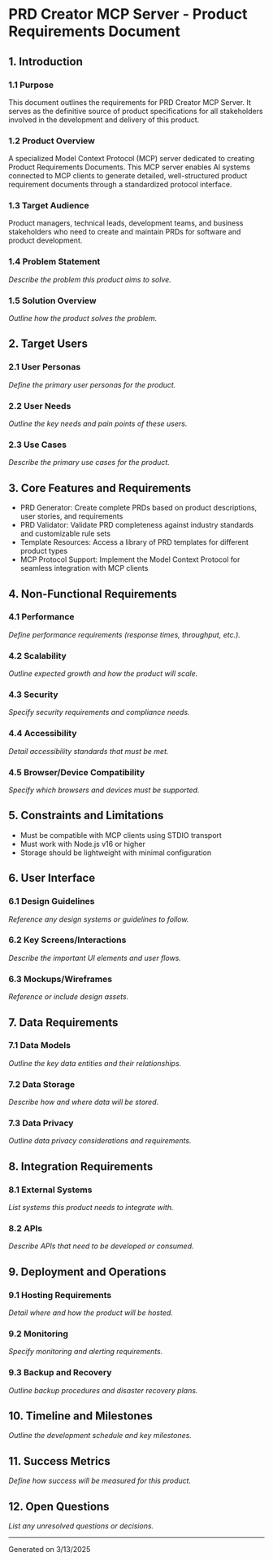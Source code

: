 # PRD Creator MCP Server - Product Requirements Document

## 1. Introduction

### 1.1 Purpose
This document outlines the requirements for PRD Creator MCP Server. It serves as the definitive source of product specifications for all stakeholders involved in the development and delivery of this product.

### 1.2 Product Overview
A specialized Model Context Protocol (MCP) server dedicated to creating Product Requirements Documents. This MCP server enables AI systems connected to MCP clients to generate detailed, well-structured product requirement documents through a standardized protocol interface.

### 1.3 Target Audience
Product managers, technical leads, development teams, and business stakeholders who need to create and maintain PRDs for software and product development.

### 1.4 Problem Statement
*Describe the problem this product aims to solve.*

### 1.5 Solution Overview
*Outline how the product solves the problem.*

## 2. Target Users

### 2.1 User Personas
*Define the primary user personas for the product.*

### 2.2 User Needs
*Outline the key needs and pain points of these users.*

### 2.3 Use Cases
*Describe the primary use cases for the product.*

## 3. Core Features and Requirements

- PRD Generator: Create complete PRDs based on product descriptions, user stories, and requirements
- PRD Validator: Validate PRD completeness against industry standards and customizable rule sets
- Template Resources: Access a library of PRD templates for different product types
- MCP Protocol Support: Implement the Model Context Protocol for seamless integration with MCP clients

## 4. Non-Functional Requirements

### 4.1 Performance
*Define performance requirements (response times, throughput, etc.).*

### 4.2 Scalability
*Outline expected growth and how the product will scale.*

### 4.3 Security
*Specify security requirements and compliance needs.*

### 4.4 Accessibility
*Detail accessibility standards that must be met.*

### 4.5 Browser/Device Compatibility
*Specify which browsers and devices must be supported.*

## 5. Constraints and Limitations

- Must be compatible with MCP clients using STDIO transport
- Must work with Node.js v16 or higher
- Storage should be lightweight with minimal configuration

## 6. User Interface

### 6.1 Design Guidelines
*Reference any design systems or guidelines to follow.*

### 6.2 Key Screens/Interactions
*Describe the important UI elements and user flows.*

### 6.3 Mockups/Wireframes
*Reference or include design assets.*

## 7. Data Requirements

### 7.1 Data Models
*Outline the key data entities and their relationships.*

### 7.2 Data Storage
*Describe how and where data will be stored.*

### 7.3 Data Privacy
*Outline data privacy considerations and requirements.*

## 8. Integration Requirements

### 8.1 External Systems
*List systems this product needs to integrate with.*

### 8.2 APIs
*Describe APIs that need to be developed or consumed.*

## 9. Deployment and Operations

### 9.1 Hosting Requirements
*Detail where and how the product will be hosted.*

### 9.2 Monitoring
*Specify monitoring and alerting requirements.*

### 9.3 Backup and Recovery
*Outline backup procedures and disaster recovery plans.*

## 10. Timeline and Milestones

*Outline the development schedule and key milestones.*

## 11. Success Metrics

*Define how success will be measured for this product.*

## 12. Open Questions

*List any unresolved questions or decisions.*

---

Generated on 3/13/2025